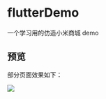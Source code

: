 # flutterDemo

一个学习用的仿造小米商城 demo

## 预览

部分页面效果如下：

![](https://s1.ax1x.com/2020/05/16/YcoWxe.md.jpg)

